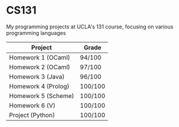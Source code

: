 # CS131
My programming projects at UCLA's 131 course, focusing on various programming languages

| Project  | Grade |
| ------------- | ------------- |
| Homework 1 (OCaml)  | 94/100  |
| Homework 2 (OCaml)  | 97/100  |
| Homework 3 (Java) | 96/100 |
| Homework 4 (Prolog) | 100/100 |
| Homework 5 (Scheme) | 100/100 |
| Homework 6 (V) | 100/100 |
| Project (Python) | 100/100 |

